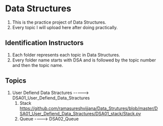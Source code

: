 # Data Structures  

1. This is the practice project of Data Structures.  
2. Every topic I will upload here after doing practically.  

## Identification Instructors  

1. Each folder represents each topic in  Data Structures.  
2. Every folder name starts with DSA and is followed by the topic number and then the topic name.  

## Topics

1. User Defiend Data Stractures     ----->     DSA01_User_Defiend_Data_Stractures  
    1. Stack  
        https://github.com/ramasureshvijjana/Data_Strutures/blob/master/DSA01_User_Defiend_Data_Stractures/DSA01_stack/Stack.py
    2. Queue ----> DSA02_Queue